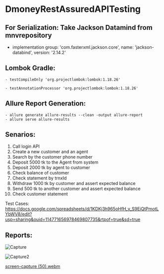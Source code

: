 # DmoneyRestAssuredAPITesting

## For Serialization: Take Jackson Datamind from mnvrepository
- implementation group: 'com.fasterxml.jackson.core', name: 'jackson-databind', version: '2.14.2'

## Lombok Gradle: 
	- testCompileOnly 'org.projectlombok:lombok:1.18.26'
	       
	- testAnnotationProcessor 'org.projectlombok:lombok:1.18.26'

## Allure Report Generation: 
	- allure generate allure-results --clean -output allure-report
	- allure serve allure-results
  
  
## Senarios: 
1. Call login API
2. Create  a new customer and an agent
3. Search by the customer phone number
4. Deposit 5000 tk to the Agent from system
5. Deposit 2000 tk by agent to customer 
6. Check balance of customer
7. Check statement by trnxId 
8. Withdraw 1000 tk by customer and assert expected balance
9. Send 500 tk to another customer and assert expected balance
10. Check customer statement

Test Cases: 
https://docs.google.com/spreadsheets/d/1KDKj3h965oHfH_y_S9EiQtPmotLYbWV8/edit?usp=sharing&ouid=114771656978469807735&rtpof=true&sd=true



## Reports:

![Capture](https://user-images.githubusercontent.com/83439797/225512827-c88624f1-b905-4d6e-9c62-e1ee01327b88.PNG)


![Capture2](https://user-images.githubusercontent.com/83439797/225512838-fcf9561d-f1ce-403a-9dda-e5cc452aaef0.PNG)


[screen-capture (50).webm](https://user-images.githubusercontent.com/83439797/225514001-126a7978-2100-4992-ad15-2d3411d4147b.webm)

